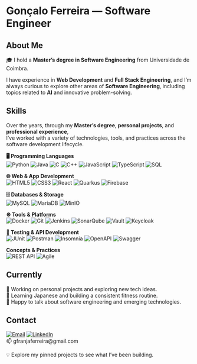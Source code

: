 <!--
**OFranjas/OFranjas** is a ✨ _special_ ✨ repository because its `README.md` (this file) appears on your GitHub profile.

Here are some ideas to get you started:

- 🔭 I’m currently working on ...
- 🌱 I’m currently learning ...
- 👯 I’m looking to collaborate on ...
- 🤔 I’m looking for help with ...
- 💬 Ask me about ...
- 📫 How to reach me: ...
- 😄 Pronouns: ...
- ⚡ Fun fact: ...
-->


# Gonçalo Ferreira — Software Engineer

## About Me
🎓 I hold a **Master’s degree in Software Engineering** from Universidade de Coimbra.  

I have experience in **Web Development** and **Full Stack Engineering**, and I’m always curious to explore other areas of **Software Engineering**, including topics related to **AI** and innovative problem-solving.

## Skills

Over the years, through my **Master’s degree**, **personal projects**, and **professional experience**,  
I’ve worked with a variety of technologies, tools, and practices across the software development lifecycle.

**🖥 Programming Languages**  
![Python](https://img.shields.io/badge/Python-%233776AB.svg?&style=for-the-badge&logo=python&logoColor=white)
![Java](https://img.shields.io/badge/Java-ED8B00?style=for-the-badge&logo=openjdk&logoColor=white)
![C](https://img.shields.io/badge/C-%2300599C.svg?&style=for-the-badge&logo=c&logoColor=white)
![C++](https://img.shields.io/badge/C++-%2300599C.svg?&style=for-the-badge&logo=c%2B%2B&logoColor=white)
![JavaScript](https://img.shields.io/badge/JavaScript-%23F7DF1E.svg?&style=for-the-badge&logo=javascript&logoColor=black)
![TypeScript](https://img.shields.io/badge/TypeScript-%23007ACC.svg?&style=for-the-badge&logo=typescript&logoColor=white)
![SQL](https://img.shields.io/badge/SQL-%2300f.svg?&style=for-the-badge&logo=postgresql&logoColor=white)

**🌐 Web & App Development**  
![HTML5](https://img.shields.io/badge/HTML5-%23E34F26.svg?&style=for-the-badge&logo=html5&logoColor=white)
![CSS3](https://img.shields.io/badge/CSS3-1572B6?style=for-the-badge&logo=css3&logoColor=white)
![React](https://img.shields.io/badge/React-%2320232A.svg?&style=for-the-badge&logo=react&logoColor=61DAFB)
![Quarkus](https://img.shields.io/badge/Quarkus-%230072C6.svg?&style=for-the-badge&logo=quarkus&logoColor=white)
![Firebase](https://img.shields.io/badge/Firebase-%23039BE5.svg?&style=for-the-badge&logo=firebase)

**🗄 Databases & Storage**  
![MySQL](https://img.shields.io/badge/MySQL-%2300f.svg?&style=for-the-badge&logo=mysql&logoColor=white)
![MariaDB](https://img.shields.io/badge/MariaDB-%23003545.svg?&style=for-the-badge&logo=mariadb&logoColor=white)
![MinIO](https://img.shields.io/badge/MinIO-C72E49?style=for-the-badge&logo=minio&logoColor=white)

**⚙️ Tools & Platforms**  
![Docker](https://img.shields.io/badge/Docker-%230db7ed.svg?&style=for-the-badge&logo=docker&logoColor=white)
![Git](https://img.shields.io/badge/Git-%23F05033.svg?&style=for-the-badge&logo=git&logoColor=white)
![Jenkins](https://img.shields.io/badge/Jenkins-D24939?style=for-the-badge&logo=jenkins&logoColor=white)
![SonarQube](https://img.shields.io/badge/SonarQube-4E9BCD?style=for-the-badge&logo=sonarqube&logoColor=white)
![Vault](https://img.shields.io/badge/Vault-000000?style=for-the-badge&logo=vault&logoColor=white)
![Keycloak](https://img.shields.io/badge/Keycloak-0066CC?style=for-the-badge&logo=keycloak&logoColor=white)

**🧪 Testing & API Development**  
![JUnit](https://img.shields.io/badge/JUnit-25A162?style=for-the-badge&logo=junit5&logoColor=white)
![Postman](https://img.shields.io/badge/Postman-FF6C37?style=for-the-badge&logo=postman&logoColor=white)
![Insomnia](https://img.shields.io/badge/Insomnia-5849BE?style=for-the-badge&logo=insomnia&logoColor=white)
![OpenAPI](https://img.shields.io/badge/OpenAPI-6BA539?style=for-the-badge&logo=openapiinitiative&logoColor=white)
![Swagger](https://img.shields.io/badge/Swagger-85EA2D?style=for-the-badge&logo=swagger&logoColor=black)

**Concepts & Practices**  
![REST API](https://img.shields.io/badge/REST%20API-000000?style=for-the-badge&logo=api&logoColor=white)
![Agile](https://img.shields.io/badge/Agile-007ACC?style=for-the-badge&logo=atlassian&logoColor=white)

## Currently
🚀 Working on personal projects and exploring new tech ideas.  
🌱 Learning Japanese and building a consistent fitness routine.  
💬 Happy to talk about software engineering and emerging technologies.

## Contact
[![Email](https://img.shields.io/badge/Email-D14836?style=for-the-badge&logo=gmail&logoColor=white)](mailto:gfranjaferreira@gmail.com)
[![LinkedIn](https://img.shields.io/badge/LinkedIn-0077B5?style=for-the-badge&logo=linkedin&logoColor=white)](https://www.linkedin.com/in/gon%C3%A7alo-franja-ferreira/)  
📫 gfranjaferreira&#64;gmail&#46;com  

💡 Explore my pinned projects to see what I’ve been building.
